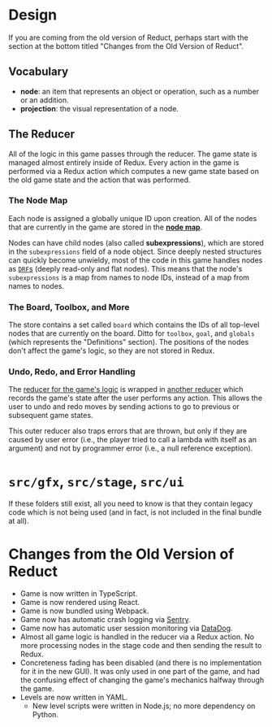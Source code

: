 # Design

If you are coming from the old version of Reduct, perhaps start with the section
at the bottom titled "Changes from the Old Version of Reduct".

## Vocabulary
- **node**: an item that represents an object or operation, such as a number or an addition.
- **projection**: the visual representation of a node.

## The Reducer

All of the logic in this game passes through the reducer. The game state is
managed almost entirely inside of Redux. Every action in the game is performed
via a Redux action which computes a new game state based on the old game state
and the action that was performed.

### The Node Map

Each node is assigned a globally unique ID upon creation. All of the nodes that
are currently in the game are stored in the [**node map**](https://github.coecis.cornell.edu/Reduct/reduct-redux/blob/a75fe31c08bc0c1c550a2391f1744032be0944d0/src/store/state.ts#L18-L22).

Nodes can have child nodes (also called **subexpressions**), which are stored in
the `subexpressions` field of a node object. Since deeply nested structures can
quickly become unwieldy, most of the code in this game handles nodes as
[`DRF`s](https://github.coecis.cornell.edu/Reduct/reduct-redux/blob/a75fe31c08bc0c1c550a2391f1744032be0944d0/src/util/helper.ts#L52)
(deeply read-only and flat nodes). This means that the node's `subexpressions`
is a map from names to node IDs, instead of a map from names to nodes.

### The Board, Toolbox, and More

The store contains a set called `board` which contains the IDs of all top-level
nodes that are currently on the board. Ditto for `toolbox`, `goal`, and
`globals` (which represents the "Definitions" section). The positions of the
nodes don't affect the game's logic, so they are not stored in Redux.

### Undo, Redo, and Error Handling

The [reducer for the game's logic](https://github.coecis.cornell.edu/Reduct/reduct-redux/blob/a75fe31c08bc0c1c550a2391f1744032be0944d0/src/store/reducer/game.ts#L58) is wrapped in [another reducer](https://github.coecis.cornell.edu/Reduct/reduct-redux/blob/a75fe31c08bc0c1c550a2391f1744032be0944d0/src/store/reducer/undo.ts#L37) which records the game's state after the user performs any action. This allows the user to undo and redo moves by sending actions to go to previous or subsequent game states.

This outer reducer also traps errors that are thrown, but only if they are
caused by user error (i.e., the player tried to call a lambda with itself as an
argument) and not by programmer error (i.e., a null reference exception).

# `src/gfx`, `src/stage`, `src/ui`

If these folders still exist, all you need to know is that they contain legacy
code which is not being used (and in fact, is not included in the final bundle
at all).

# Changes from the Old Version of Reduct

- Game is now written in TypeScript.
- Game is now rendered using React.
- Game is now bundled using Webpack.
- Game now has automatic crash logging via [Sentry](https://sentry.io).
- Game now has automatic user session monitoring via [DataDog](https://datadoghq.com).
- Almost all game logic is handled in the reducer via a Redux action. No more
  processing nodes in the stage code and then sending the result to Redux.
- Concreteness fading has been disabled (and there is no implementation for it
  in the new GUI). It was only used in one part of the game, and had the
  confusing effect of changing the game's mechanics halfway through the game.
- Levels are now written in YAML.
  - New level scripts were written in Node.js; no more dependency on Python.
